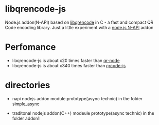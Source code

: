 # libqrencode-js
Node.js addon(N-API) based on [libqrencode](https://github.com/fukuchi/libqrencode) in C - a fast and compact QR Code encoding library.
Just a little experiment with a [node.js N-API](https://nodejs.org/dist/latest-v9.x/docs/api/n-api.html) addon

# Perfomance


* libqrencode-js is about x20 times faster than [qr-node](https://github.com/xr0master/qr-node)
* libqrencode-js is about x340 times faster than [qrcode-js](https://github.com/CloudService/qrcode-js)

# directories

* napi nodejs addon module prototype(async technic) in the folder simple_async

* traditonal nodejs addon(C++) modeule prototype(async technic) in the folder addon1
